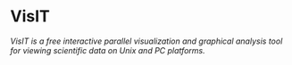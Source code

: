 # VisIT

*VisIT is a free interactive parallel visualization and graphical analysis tool for viewing scientific data on Unix and PC platforms.*

